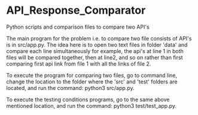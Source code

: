 # API_Response_Comparator

Python scripts and comparison files to compare two API's

The main program for the problem i.e. to compare two file consists of API's is in src/app.py. The idea here is to open two text files in folder 'data' and compare each line simultaneously for example, the api's at line 1 in both files will be compared together, then at line2, and so on rather than first comparing first api link from file 1 with all the links of file 2.

To execute the program for comparing two files, go to command line, change the location to the folder where the 'src' and 'test' folders are located, and run the command: python3 src/app.py.

To execute the testing conditions programs, go to the same above mentioned location, and run the command: python3 test/test_app.py.
